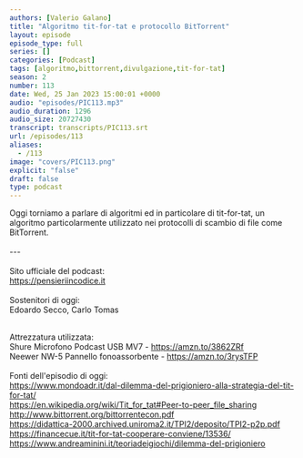 ```yaml
---
authors: [Valerio Galano]
title: "Algoritmo tit-for-tat e protocollo BitTorrent"
layout: episode
episode_type: full
series: []
categories: [Podcast]
tags: [algoritmo,bittorrent,divulgazione,tit-for-tat]
season: 2
number: 113
date: Wed, 25 Jan 2023 15:00:01 +0000
audio: "episodes/PIC113.mp3"
audio_duration: 1296
audio_size: 20727430
transcript: transcripts/PIC113.srt
url: /episodes/113
aliases: 
  - /113
image: "covers/PIC113.png"
explicit: "false"
draft: false
type: podcast
---
```

Oggi torniamo a parlare di algoritmi ed in particolare di tit-for-tat, un algoritmo particolarmente utilizzato nei protocolli di scambio di file come BitTorrent.<br />
<br />
---<br />
<br />
Sito ufficiale del podcast:<br />
<a href="https://pensieriincodice.it" target="_blank" rel="noreferrer noopener">https://pensieriincodice.it</a><br />
<br />
Sostenitori di oggi:<br />
Edoardo Secco, Carlo Tomas<br />
<br />




Attrezzatura utilizzata:<br />
Shure Microfono Podcast USB MV7 - <a href="https://amzn.to/3862ZRf" target="_blank" rel="noreferrer noopener">https://amzn.to/3862ZRf</a> <br />
Neewer NW-5 Pannello fonoassorbente - <a href="https://amzn.to/3rysTFP" target="_blank" rel="noreferrer noopener">https://amzn.to/3rysTFP</a> <br />
<br />
Fonti dell'episodio di oggi:<br />
https://www.mondoadr.it/dal-dilemma-del-prigioniero-alla-strategia-del-tit-for-tat/ <br />
https://en.wikipedia.org/wiki/Tit_for_tat#Peer-to-peer_file_sharing <br />
http://www.bittorrent.org/bittorrentecon.pdf <br />
https://didattica-2000.archived.uniroma2.it/TPI2/deposito/TPI2-p2p.pdf https://financecue.it/tit-for-tat-cooperare-conviene/13536/<br />
https://www.andreaminini.it/teoriadeigiochi/dilemma-del-prigioniero





